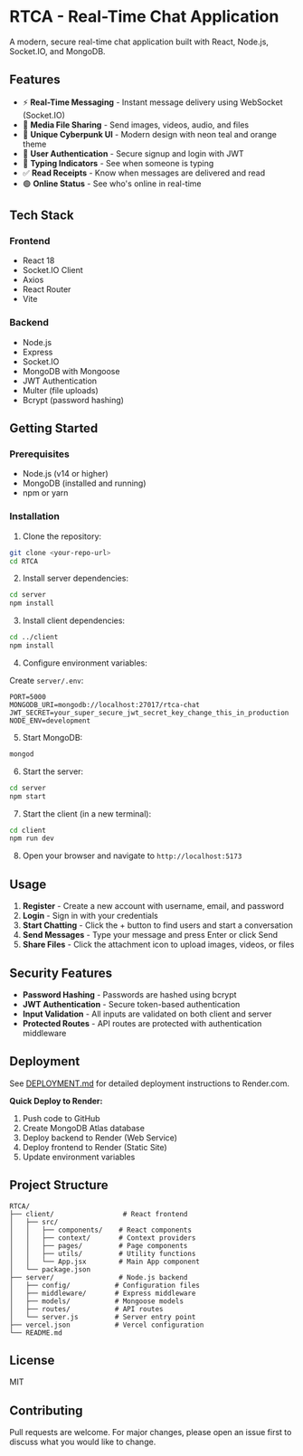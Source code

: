 # RTCA - Real-Time Chat Application

A modern, secure real-time chat application built with React, Node.js, Socket.IO, and MongoDB.

## Features

- ⚡ **Real-Time Messaging** - Instant message delivery using WebSocket (Socket.IO)
- 📁 **Media File Sharing** - Send images, videos, audio, and files
- 🎨 **Unique Cyberpunk UI** - Modern design with neon teal and orange theme
- 👤 **User Authentication** - Secure signup and login with JWT
- 💬 **Typing Indicators** - See when someone is typing
- ✅ **Read Receipts** - Know when messages are delivered and read
- 🟢 **Online Status** - See who's online in real-time

## Tech Stack

### Frontend
- React 18
- Socket.IO Client
- Axios
- React Router
- Vite

### Backend
- Node.js
- Express
- Socket.IO
- MongoDB with Mongoose
- JWT Authentication
- Multer (file uploads)
- Bcrypt (password hashing)

## Getting Started

### Prerequisites

- Node.js (v14 or higher)
- MongoDB (installed and running)
- npm or yarn

### Installation

1. Clone the repository:
```bash
git clone <your-repo-url>
cd RTCA
```

2. Install server dependencies:
```bash
cd server
npm install
```

3. Install client dependencies:
```bash
cd ../client
npm install
```

4. Configure environment variables:

Create `server/.env`:
```env
PORT=5000
MONGODB_URI=mongodb://localhost:27017/rtca-chat
JWT_SECRET=your_super_secure_jwt_secret_key_change_this_in_production
NODE_ENV=development
```

5. Start MongoDB:
```bash
mongod
```

6. Start the server:
```bash
cd server
npm start
```

7. Start the client (in a new terminal):
```bash
cd client
npm run dev
```

8. Open your browser and navigate to `http://localhost:5173`

## Usage

1. **Register** - Create a new account with username, email, and password
2. **Login** - Sign in with your credentials
3. **Start Chatting** - Click the + button to find users and start a conversation
4. **Send Messages** - Type your message and press Enter or click Send
5. **Share Files** - Click the attachment icon to upload images, videos, or files

## Security Features

- **Password Hashing** - Passwords are hashed using bcrypt
- **JWT Authentication** - Secure token-based authentication
- **Input Validation** - All inputs are validated on both client and server
- **Protected Routes** - API routes are protected with authentication middleware

## Deployment

See [DEPLOYMENT.md](DEPLOYMENT.md) for detailed deployment instructions to Render.com.

**Quick Deploy to Render:**
1. Push code to GitHub
2. Create MongoDB Atlas database
3. Deploy backend to Render (Web Service)
4. Deploy frontend to Render (Static Site)
5. Update environment variables

## Project Structure

```
RTCA/
├── client/                 # React frontend
│   ├── src/
│   │   ├── components/    # React components
│   │   ├── context/       # Context providers
│   │   ├── pages/         # Page components
│   │   ├── utils/         # Utility functions
│   │   └── App.jsx        # Main App component
│   └── package.json
├── server/                # Node.js backend
│   ├── config/           # Configuration files
│   ├── middleware/       # Express middleware
│   ├── models/           # Mongoose models
│   ├── routes/           # API routes
│   └── server.js         # Server entry point
├── vercel.json           # Vercel configuration
└── README.md
```

## License

MIT

## Contributing

Pull requests are welcome. For major changes, please open an issue first to discuss what you would like to change.
